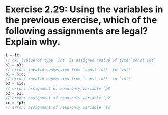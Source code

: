 # Exercise 2.29: Using the variables in the previous exercise, which of the following assignments are legal? Explain why.

```cpp
i = ic;
// ok: lvalue of type `int` is assigned rvalue of type `const int`
p1 = p3;
// error: invalid conversion from `const int*` to `int*`
p1 = &ic;
// error: invalid conversion from `const int*` to `int*`
p3 = &ic;
// error: assignment of read-only variable `p3`
p2 = p1;
// error: assignment of read-only variable `p2`
ic = *p3;
// error: assignment of read-only variable `ic`
```